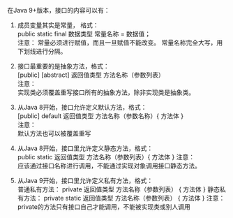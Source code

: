 在Java 9+版本，接口的内容可以有：

1. 成员变量其实是常量， 格式：  
public static final 数据类型 常量名称 = 数据值；  
注意：
常量必须进行赋值，而且一旦赋值不能改变。
常量名称完全大写，用下划线进行分隔。

2. 接口最重要的是抽象方法，格式：  
[public] [abstract] 返回值类型 方法名称（参数列表）  
注意：  
    实现类必须覆盖重写接口所有的抽象方法，除非实现类是抽象类。
    
3. 从Java 8开始，接口允许定义默认方法，格式：  
[public] default 返回值类型 方法名称（参数名称）{ 方法体 }  
注意：  
默认方法也可以被覆盖重写

4. 从Java 8开始，接口里允许定义静态方法，格式：  
public static 返回值类型 方法名称（参数列表）{ 方法体 }
注意：  
应该通过接口名称进行调用，不能通过实现对象调用接口静态方法。

5. 从Java 9开始，接口里允许定义私有方法，格式：  
普通私有方法：  private 返回值类型 方法名称（参数列表） { 方法体 }
静态私有方法：  private static 返回值类型 方法名称（参数列表） { 方法体 }
注意： private的方法只有接口自己才能调用，不能被实现类或别人调用